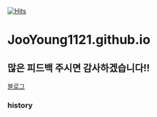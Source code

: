 
[![Hits](https://hits.seeyoufarm.com/api/count/incr/badge.svg?url=https%3A%2F%2Fgithub.com%2FJooYoung1121%2FJooYoung1121.github.io)](https://hits.seeyoufarm.com)                   


# JooYoung1121.github.io

## 많은 피드백 주시면 감사하겠습니다!!

[블로그](https://jooyoung1121.github.io)

### history


